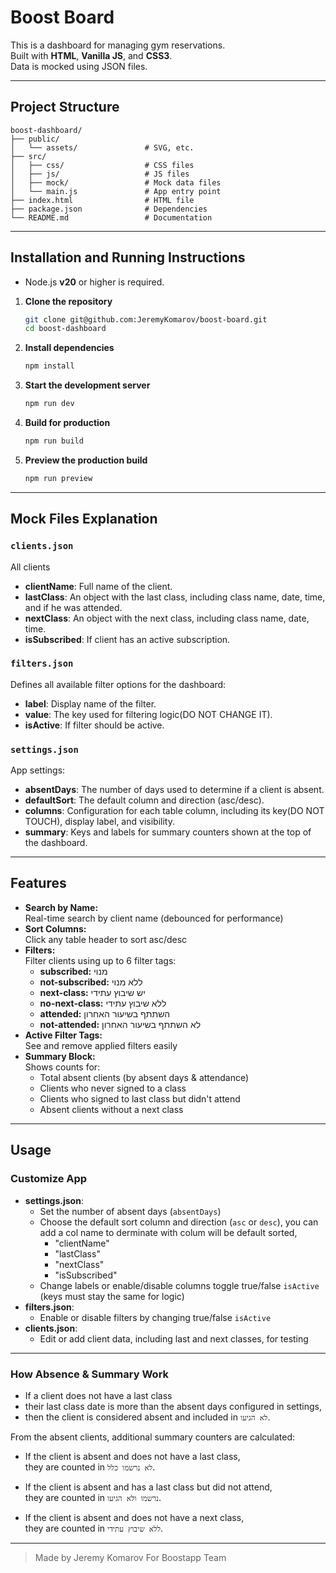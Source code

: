 # Boost Board

This is a dashboard for managing gym reservations.  
Built with **HTML**, **Vanilla JS**, and **CSS3**.  
Data is mocked using JSON files.

---

## Project Structure

```
boost-dashboard/
├── public/
│   └── assets/               # SVG, etc.
├── src/
│   ├── css/                  # CSS files
│   ├── js/                   # JS files
│   ├── mock/                 # Mock data files
│   └── main.js               # App entry point
├── index.html                # HTML file
├── package.json              # Dependencies
└── README.md                 # Documentation
```

---

## Installation and Running Instructions

- Node.js **v20** or higher is required.

1. **Clone the repository**

   ```bash
   git clone git@github.com:JeremyKomarov/boost-board.git
   cd boost-dashboard
   ```

2. **Install dependencies**

   ```bash
   npm install
   ```

3. **Start the development server**

   ```bash
   npm run dev
   ```

4. **Build for production**

   ```bash
   npm run build
   ```

5. **Preview the production build**
   ```bash
   npm run preview
   ```

---

## Mock Files Explanation

### `clients.json`

All clients

- **clientName**: Full name of the client.
- **lastClass**: An object with the last class, including class name, date, time, and if he was attended.
- **nextClass**: An object with the next class, including class name, date, time.
- **isSubscribed**: If client has an active subscription.

### `filters.json`

Defines all available filter options for the dashboard:

- **label**: Display name of the filter.
- **value**: The key used for filtering logic(DO NOT CHANGE IT).
- **isActive**: If filter should be active.

### `settings.json`

App settings:

- **absentDays**: The number of days used to determine if a client is absent.
- **defaultSort**: The default column and direction (asc/desc).
- **columns**: Configuration for each table column, including its key(DO NOT TOUCH), display label, and visibility.
- **summary**: Keys and labels for summary counters shown at the top of the dashboard.

---

## Features

- **Search by Name:**  
  Real-time search by client name (debounced for performance)
- **Sort Columns:**  
  Click any table header to sort asc/desc
- **Filters:**  
  Filter clients using up to 6 filter tags:
  - **subscribed:** מנוי
  - **not-subscribed:** ללא מנוי
  - **next-class:** יש שיבוץ עתידי
  - **no-next-class:** ללא שיבוץ עתידי
  - **attended:** השתתף בשיעור האחרון
  - **not-attended:** לא השתתף בשיעור האחרון
- **Active Filter Tags:**  
  See and remove applied filters easily
- **Summary Block:**  
  Shows counts for:
  - Total absent clients (by absent days & attendance)
  - Clients who never signed to a class
  - Clients who signed to last class but didn't attend
  - Absent clients without a next class

---

## Usage

### Customize App

- **settings.json**:
  - Set the number of absent days (`absentDays`)
  - Choose the default sort column and direction (`asc` or `desc`), you can add a col name to derminate with colum will be default sorted,
    - "clientName"
    - "lastClass"
    - "nextClass"
    - "isSubscribed"
  - Change labels or enable/disable columns toggle true/false `isActive` (keys must stay the same for logic)
- **filters.json**:
  - Enable or disable filters by changing true/false `isActive`
- **clients.json**:
  - Edit or add client data, including last and next classes, for testing

---

### How Absence & Summary Work

- If a client does not have a last class
- their last class date is more than the absent days configured in settings,
- then the client is considered absent and included in `לא הגיעו`.

From the absent clients, additional summary counters are calculated:

- If the client is absent and does not have a last class,  
  they are counted in `לא נרשמו כלל`.

- If the client is absent and has a last class but did not attend,  
  they are counted in `נרשמו ולא הגיעו`.

- If the client is absent and does not have a next class,  
  they are counted in `ללא שיבוץ עתידי`.

---

> Made by Jeremy Komarov For Boostapp Team
